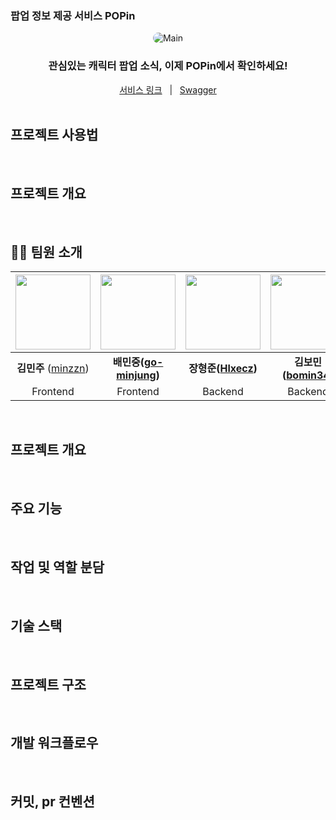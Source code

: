 ### 팝업 정보 제공 서비스 POPin

<div align="center">
  <img src="./assets/Main.png" alt="Main" style="border-radius: 10px;"/>
</div>

<div align="center">
  <h3>관심있는 캐릭터 팝업 소식, 이제 POPin에서 확인하세요!</h3>
</div>


<div align="center">
  <a href="">서비스 링크</a>
    |  
  <a href="">Swagger</a>
</div>


<br/>

## 프로젝트 사용법

<br/>

## 프로젝트 개요

<br/>

## 🧑‍💻 팀원 소개

| <img src="https://github.com/minzzn.png" width="120"/> | <img src="https://github.com/go-minjung.png" width="120"/> | <img src="https://github.com/Hlxecz.png" width="120"/> | <img src="https://github.com/bomin34.png" width="120"/> |
|:---:|:---:|:---:|:---:|
| **김민주**  ([minzzn](https://github.com/minzzn)) | **배민중([go-minjung](https://github.com/go-minjung))** | **장형준([Hlxecz](https://github.com/Hlxecz))** | **김보민([bomin34](https://github.com/bomin34))** |
| Frontend | Frontend | Backend | Backend |

<br/>

## 프로젝트 개요

<br/>

## 주요 기능

<br/>

## 작업 및 역할 분담

<br/>

## 기술 스택

<br/>

## 프로젝트 구조

<br/>

## 개발 워크플로우

<br/>

## 커밋, pr 컨벤션

<br/>
